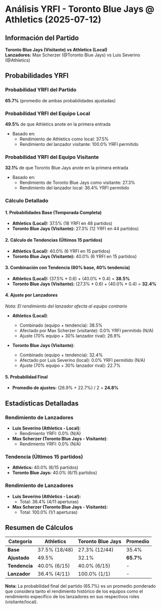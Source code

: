 # Análisis YRFI - Toronto Blue Jays @ Athletics (2025-07-12)

## Información del Partido
**Toronto Blue Jays (Visitante) vs Athletics (Local)**  
**Lanzadores:** Max Scherzer (@Toronto Blue Jays) vs Luis Severino (@Athletics)

## Probabilidades YRFI

### Probabilidad YRFI del Partido
**65.7%** (promedio de ambas probabilidades ajustadas)

### Probabilidad YRFI del Equipo Local
**49.5%** de que Athletics anote en la primera entrada
- Basado en:
  - Rendimiento de Athletics como local: 37.5%
  - Rendimiento del lanzador visitante: 100.0% YRFI permitido

### Probabilidad YRFI del Equipo Visitante
**32.1%** de que Toronto Blue Jays anote en la primera entrada
- Basado en:
  - Rendimiento de Toronto Blue Jays como visitante: 27.3%
  - Rendimiento del lanzador local: 36.4% YRFI permitido

### Cálculo Detallado

#### 1. Probabilidades Base (Temporada Completa)
- **Athletics (Local):** 37.5% (18 YRFI en 48 partidos)
- **Toronto Blue Jays (Visitante):** 27.3% (12 YRFI en 44 partidos)

#### 2. Cálculo de Tendencias (Últimos 15 partidos)
- **Athletics (Local):** 40.0% (6 YRFI en 15 partidos)
- **Toronto Blue Jays (Visitante):** 40.0% (6 YRFI en 15 partidos)

#### 3. Combinación con Tendencia (60% base, 40% tendencia)
- **Athletics (Local):** (37.5% * 0.6) + (40.0% * 0.4) = **38.5%**
- **Toronto Blue Jays (Visitante):** (27.3% * 0.6) + (40.0% * 0.4) = **32.4%**

#### 4. Ajuste por Lanzadores
*Nota: El rendimiento del lanzador afecta al equipo contrario*

- **Athletics (Local)**:
  - Combinado (equipo + tendencia): 38.5%
  - Afectado por Max Scherzer (visitante): 0.0% YRFI permitido (N/A)
  - Ajuste (70% equipo + 30% lanzador rival): 26.9%

- **Toronto Blue Jays (Visitante)**:
  - Combinado (equipo + tendencia): 32.4%
  - Afectado por Luis Severino (local): 0.0% YRFI permitido (N/A)
  - Ajuste (70% equipo + 30% lanzador rival): 22.7%

#### 5. Probabilidad Final
- **Promedio de ajustes:** (26.9% + 22.7%) / 2 = **24.8%**

## Estadísticas Detalladas


### Rendimiento de Lanzadores
- **Luis Severino (Athletics - Local)**:
  - Rendimiento YRFI: 0.0% (N/A)
- **Max Scherzer (Toronto Blue Jays - Visitante)**:
  - Rendimiento YRFI: 0.0% (N/A)
### Tendencia (Últimos 15 partidos)
- **Athletics:** 40.0% (6/15 partidos)
- **Toronto Blue Jays:** 40.0% (6/15 partidos)

### Rendimiento de Lanzadores
- **Luis Severino (Athletics - Local):**
  - Total: 36.4% (4/11 aperturas)
- **Max Scherzer (Toronto Blue Jays - Visitante):**
  - Total: 100.0% (1/1 aperturas)

## Resumen de Cálculos
| Categoría | Athletics            | Toronto Blue Jays    | Promedio |
|-----------|----------------------|----------------------|----------|
| **Base** | 37.5% (18/48) | 27.3% (12/44) | 35.4% |
| **Ajustado** | 49.5% | 32.1% | **65.7%** |
| **Tendencia** | 40.0% (6/15) | 40.0% (6/15) | - |
| **Lanzador** | 36.4% (4/11) | 100.0% (1/1) | - |

**Nota:** La probabilidad final del partido (65.7%) es un promedio ponderado que considera tanto el rendimiento histórico de los equipos como el rendimiento específico de los lanzadores en sus respectivos roles (visitante/local).